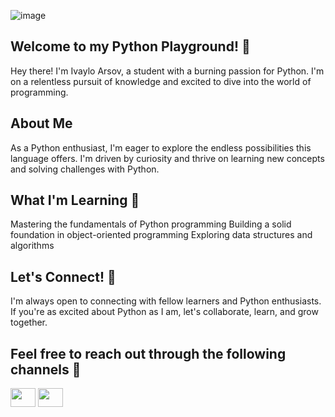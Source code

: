 ![image](https://github.com/IvayloArsov/IvayloArsov/assets/125567658/7272b548-d711-49ae-b079-dcc181342052)
<br>
## Welcome to my Python Playground! 🐍
Hey there! I'm Ivaylo Arsov, a student with a burning passion for Python. I'm on a relentless pursuit of knowledge and excited to dive into the world of programming.

## About Me 
As a Python enthusiast, I'm eager to explore the endless possibilities this language offers. I'm driven by curiosity and thrive on learning new concepts and solving challenges with Python.

## What I'm Learning 📖
Mastering the fundamentals of Python programming 
Building a solid foundation in object-oriented programming
Exploring data structures and algorithms

## Let's Connect! 👯
I'm always open to connecting with fellow learners and Python enthusiasts. If you're as excited about Python as I am, let's collaborate, learn, and grow together.

## Feel free to reach out through the following channels 💬
<p align="left">
<a href="https://www.linkedin.com/in/ivaylo-arsov-a05585268/" target="blank"><img align="center" src="https://cdn.jsdelivr.net/npm/simple-icons@3.0.1/icons/linkedin.svg" alt="" height="30" width="40" /></a>
<a href="@monsterhugs" target="blank"><img align="center" src="https://cdn.jsdelivr.net/npm/simple-icons@3.0.1/icons/discord.svg" alt="" height="30" width="40" /></a>
</p>
